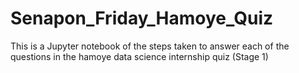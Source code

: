 # Senapon_Friday_Hamoye_Quiz
This is a Jupyter notebook of the steps taken to answer each of the questions in the hamoye data science internship quiz (Stage 1)
